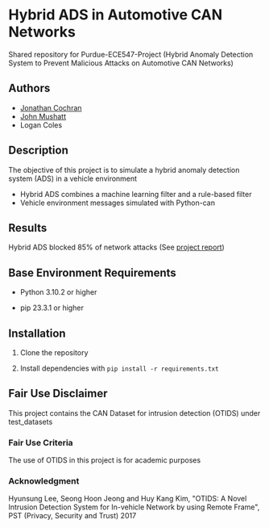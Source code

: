 # Hybrid ADS in Automotive CAN Networks

Shared repository for Purdue-ECE547-Project (Hybrid Anomaly Detection System to Prevent Malicious Attacks on Automotive CAN Networks)

## Authors
- [Jonathan Cochran](https://github.com/ionzzu)
- [John Mushatt](https://github.com/JohnMushatt)
- Logan Coles

## Description

The objective of this project is to simulate a hybrid anomaly detection system (ADS) in a vehicle environment
- Hybrid ADS combines a machine learning filter and a rule-based filter
- Vehicle environment messages simulated with Python-can

## Results

Hybrid ADS blocked 85% of network attacks (See [project report](docs/ECE547_FinalProject.pdf))

## Base Environment Requirements

- Python 3.10.2 or higher

- pip 23.3.1 or higher

## Installation

1. Clone the repository

2. Install dependencies with `pip install -r requirements.txt`

## Fair Use Disclaimer

This project contains the CAN Dataset for intrusion detection (OTIDS) under test_datasets

### Fair Use Criteria

The use of OTIDS in this project is for academic purposes

### Acknowledgment

Hyunsung Lee, Seong Hoon Jeong and Huy Kang Kim, "OTIDS: A Novel Intrusion Detection System for In-vehicle Network by using Remote Frame", PST (Privacy, Security and Trust) 2017
